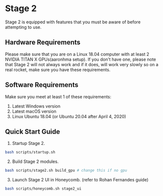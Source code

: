 # Stage 2
Stage 2 is equipped with features that you must be aware of before attempting to use.

## Hardware Requirements
Please make sure that you are on a Linux 18.04 computer with at least 2 NVIDIA TITAN X GPUs(aaronhma setup). If you don't have one, please note that Stage 2 will not always work and if it does, will work very slowly so on a real rocket, make sure you have these requirements.

## Software Requirements
Make sure you meet at least 1 of these requirements:
1. Latest Windows version
2. Latest macOS version
3. Linux Ubuntu 18.04 (or Ubuntu 20.04 after April 4, 2020)

## Quick Start Guide
1. Startup Stage 2.
```bash
bash scripts/startup.sh
```

2. Build Stage 2 modules.
```bash
bash scripts/stage2.sh build_gpu # change this if no gpu
```

3. Launch Stage 2 UI in Honeycomb.
(refer to Rohan Fernandes guide)
```bash
bash scripts/honeycomb.sh stage2_ui
```